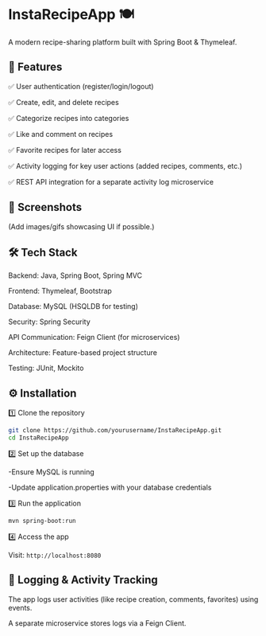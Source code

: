 # InstaRecipeApp 🍽️
A modern recipe-sharing platform built with Spring Boot & Thymeleaf.

## 🚀 Features

✅ User authentication (register/login/logout)

✅ Create, edit, and delete recipes

✅ Categorize recipes into categories

✅ Like and comment on recipes

✅ Favorite recipes for later access

✅ Activity logging for key user actions (added recipes, comments, etc.)

✅ REST API integration for a separate activity log microservice

## 📸 Screenshots
(Add images/gifs showcasing UI if possible.)

## 🛠️ Tech Stack
Backend: Java, Spring Boot, Spring MVC

Frontend: Thymeleaf, Bootstrap

Database: MySQL (HSQLDB for testing)

Security: Spring Security

API Communication: Feign Client (for microservices)

Architecture: Feature-based project structure

Testing: JUnit, Mockito

## ⚙️ Installation
1️⃣ Clone the repository

```bash
git clone https://github.com/yourusername/InstaRecipeApp.git
cd InstaRecipeApp
```

2️⃣ Set up the database

-Ensure MySQL is running

-Update application.properties with your database credentials

3️⃣ Run the application

``` bash 
mvn spring-boot:run
```

4️⃣ Access the app

Visit: ```http://localhost:8080```

## 📝 Logging & Activity Tracking
The app logs user activities (like recipe creation, comments, favorites) using events.

A separate microservice stores logs via a Feign Client.
 

